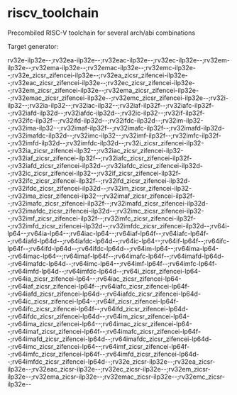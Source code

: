 # riscv_toolchain
Precombiled RISC-V toolchain for several arch/abi combinations

Target generator:

rv32e-ilp32e--;rv32ea-ilp32e--;rv32eac-ilp32e--;rv32ec-ilp32e--;rv32em-ilp32e--;rv32ema-ilp32e--;rv32emac-ilp32e--;rv32emc-ilp32e--;rv32e_zicsr_zifencei-ilp32e--;rv32ea_zicsr_zifencei-ilp32e--;rv32eac_zicsr_zifencei-ilp32e--;rv32ec_zicsr_zifencei-ilp32e--;rv32em_zicsr_zifencei-ilp32e--;rv32ema_zicsr_zifencei-ilp32e--;rv32emac_zicsr_zifencei-ilp32e--;rv32emc_zicsr_zifencei-ilp32e--;rv32i-ilp32--;rv32ia-ilp32--;rv32iac-ilp32--;rv32iaf-ilp32f--;rv32iafc-ilp32f--;rv32iafd-ilp32d--;rv32iafdc-ilp32d--;rv32ic-ilp32--;rv32if-ilp32f--;rv32ifc-ilp32f--;rv32ifd-ilp32d--;rv32ifdc-ilp32d--;rv32im-ilp32--;rv32ima-ilp32--;rv32imaf-ilp32f--;rv32imafc-ilp32f--;rv32imafd-ilp32d--;rv32imafdc-ilp32d--;rv32imc-ilp32--;rv32imf-ilp32f--;rv32imfc-ilp32f--;rv32imfd-ilp32d--;rv32imfdc-ilp32d--;rv32i_zicsr_zifencei-ilp32--;rv32ia_zicsr_zifencei-ilp32--;rv32iac_zicsr_zifencei-ilp32--;rv32iaf_zicsr_zifencei-ilp32f--;rv32iafc_zicsr_zifencei-ilp32f--;rv32iafd_zicsr_zifencei-ilp32d--;rv32iafdc_zicsr_zifencei-ilp32d--;rv32ic_zicsr_zifencei-ilp32--;rv32if_zicsr_zifencei-ilp32f--;rv32ifc_zicsr_zifencei-ilp32f--;rv32ifd_zicsr_zifencei-ilp32d--;rv32ifdc_zicsr_zifencei-ilp32d--;rv32im_zicsr_zifencei-ilp32--;rv32ima_zicsr_zifencei-ilp32--;rv32imaf_zicsr_zifencei-ilp32f--;rv32imafc_zicsr_zifencei-ilp32f--;rv32imafd_zicsr_zifencei-ilp32d--;rv32imafdc_zicsr_zifencei-ilp32d--;rv32imc_zicsr_zifencei-ilp32--;rv32imf_zicsr_zifencei-ilp32f--;rv32imfc_zicsr_zifencei-ilp32f--;rv32imfd_zicsr_zifencei-ilp32d--;rv32imfdc_zicsr_zifencei-ilp32d--;rv64i-lp64--;rv64ia-lp64--;rv64iac-lp64--;rv64iaf-lp64f--;rv64iafc-lp64f--;rv64iafd-lp64d--;rv64iafdc-lp64d--;rv64ic-lp64--;rv64if-lp64f--;rv64ifc-lp64f--;rv64ifd-lp64d--;rv64ifdc-lp64d--;rv64im-lp64--;rv64ima-lp64--;rv64imac-lp64--;rv64imaf-lp64f--;rv64imafc-lp64f--;rv64imafd-lp64d--;rv64imafdc-lp64d--;rv64imc-lp64--;rv64imf-lp64f--;rv64imfc-lp64f--;rv64imfd-lp64d--;rv64imfdc-lp64d--;rv64i_zicsr_zifencei-lp64--;rv64ia_zicsr_zifencei-lp64--;rv64iac_zicsr_zifencei-lp64--;rv64iaf_zicsr_zifencei-lp64f--;rv64iafc_zicsr_zifencei-lp64f--;rv64iafd_zicsr_zifencei-lp64d--;rv64iafdc_zicsr_zifencei-lp64d--;rv64ic_zicsr_zifencei-lp64--;rv64if_zicsr_zifencei-lp64f--;rv64ifc_zicsr_zifencei-lp64f--;rv64ifd_zicsr_zifencei-lp64d--;rv64ifdc_zicsr_zifencei-lp64d--;rv64im_zicsr_zifencei-lp64--;rv64ima_zicsr_zifencei-lp64--;rv64imac_zicsr_zifencei-lp64--;rv64imaf_zicsr_zifencei-lp64f--;rv64imafc_zicsr_zifencei-lp64f--;rv64imafd_zicsr_zifencei-lp64d--;rv64imafdc_zicsr_zifencei-lp64d--;rv64imc_zicsr_zifencei-lp64--;rv64imf_zicsr_zifencei-lp64f--;rv64imfc_zicsr_zifencei-lp64f--;rv64imfd_zicsr_zifencei-lp64d--;rv64imfdc_zicsr_zifencei-lp64d--;rv32e_zicsr-ilp32e--;rv32ea_zicsr-ilp32e--;rv32eac_zicsr-ilp32e--;rv32ec_zicsr-ilp32e--;rv32em_zicsr-ilp32e--;rv32ema_zicsr-ilp32e--;rv32emac_zicsr-ilp32e--;rv32emc_zicsr-ilp32e--
